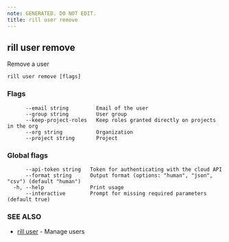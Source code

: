 ```yaml
---
note: GENERATED. DO NOT EDIT.
title: rill user remove
---
```

## rill user remove

Remove a user

```
rill user remove [flags]
```

### Flags

```
      --email string         Email of the user
      --group string         User group
      --keep-project-roles   Keep roles granted directly on projects in the org
      --org string           Organization
      --project string       Project
```

### Global flags

```
      --api-token string   Token for authenticating with the cloud API
      --format string      Output format (options: "human", "json", "csv") (default "human")
  -h, --help               Print usage
      --interactive        Prompt for missing required parameters (default true)
```

### SEE ALSO

* [rill user](user.md)	 - Manage users

